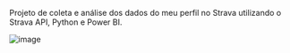 Projeto de coleta e análise dos dados do meu perfil no Strava utilizando o Strava API, Python e Power BI.

![image](https://github.com/FelixGomes/StravaAPI/assets/75041906/8fc376c2-2a63-4ef1-a44c-ee0571d1faf9)
